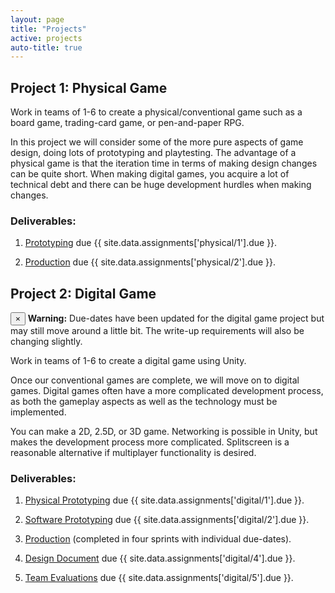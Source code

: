 ```yaml
---
layout: page
title: "Projects"
active: projects
auto-title: true
---
```



## Project 1: Physical Game

Work in teams of 1-6 to create a physical/conventional game such as a board game, trading-card game, or pen-and-paper RPG.

In this project we will consider some of the more pure aspects of game design, doing lots of prototyping and playtesting.
The advantage of a physical game is that the iteration time in terms of making design changes can be quite short.
When making digital games, you acquire a lot of technical debt and there can be huge development hurdles when making changes.

### Deliverables:

1. [Prototyping](physical/1/) due {{ site.data.assignments['physical/1'].due }}.

2. [Production](physical/2/) due {{ site.data.assignments['physical/2'].due }}.



## Project 2: Digital Game

<div class="alert alert-dismissible alert-info">
  <button type="button" class="close" data-dismiss="alert">&times;</button>
  <strong>Warning:</strong> Due-dates have been updated for the digital game project but may still move around a little bit.
  The write-up requirements will also be changing slightly.
</div>

Work in teams of 1-6 to create a digital game using Unity.

Once our conventional games are complete, we will move on to digital games.
Digital games often have a more complicated development process,
as both the gameplay aspects as well as the technology must be implemented.

You can make a 2D, 2.5D, or 3D game.
Networking is possible in Unity, but makes the development process more complicated.
Splitscreen is a reasonable alternative if multiplayer functionality is desired.

### Deliverables:

1. [Physical Prototyping](digital/1/) due {{ site.data.assignments['digital/1'].due }}<!-- Wednesday 5/10 -->.

2. [Software Prototyping](digital/2/) due {{ site.data.assignments['digital/2'].due }}<!-- Friday 5/19 -->.

3. [Production](digital/3/) (completed in four sprints with individual due-dates).

4. [Design Document](digital/4/) due {{ site.data.assignments['digital/4'].due }}<!-- Friday 6/9 -->.

5. [Team Evaluations](digital/5/) due {{ site.data.assignments['digital/5'].due }}<!-- Wednesday 6/14 -->.

